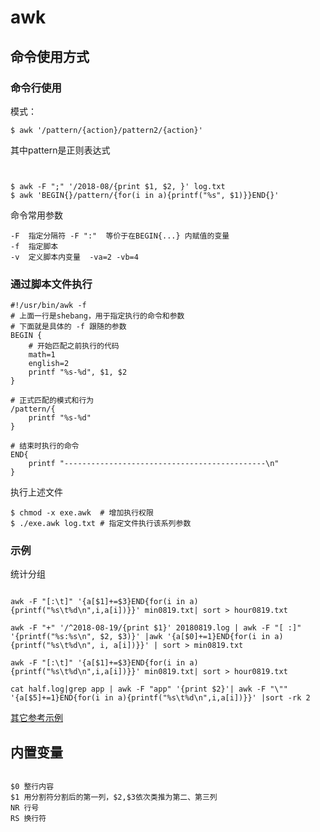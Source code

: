 # awk

## 命令使用方式

### 命令行使用
模式：
```shell
$ awk '/pattern/{action}/pattern2/{action}'
```

其中pattern是正则表达式


```shell


$ awk -F ";" '/2018-08/{print $1, $2, }' log.txt
$ awk 'BEGIN{}/pattern/{for(i in a){printf("%s", $1)}}END{}'

```

命令常用参数  

    -F  指定分隔符 -F ":"  等价于在BEGIN{...} 内赋值的变量
    -f  指定脚本
    -v  定义脚本内变量  -va=2 -vb=4

### 通过脚本文件执行

```shell
#!/usr/bin/awk -f 
# 上面一行是shebang，用于指定执行的命令和参数
# 下面就是具体的 -f 跟随的参数
BEGIN {
    # 开始匹配之前执行的代码
    math=1
    english=2
    printf "%s-%d", $1, $2
}

# 正式匹配的模式和行为
/pattern/{
    printf "%s-%d"
}

# 结束时执行的命令
END{
    printf "---------------------------------------------\n"
}

```

执行上述文件  

```shell
$ chmod -x exe.awk  # 增加执行权限
$ ./exe.awk log.txt # 指定文件执行该系列参数

```

### 示例

统计分组

```shell

awk -F "[:\t]" '{a[$1]+=$3}END{for(i in a){printf("%s\t%d\n",i,a[i])}}' min0819.txt| sort > hour0819.txt

awk -F "+" '/^2018-08-19/{print $1}' 20180819.log | awk -F "[ :]" '{printf("%s:%s\n", $2, $3)}' |awk '{a[$0]+=1}END{for(i in a){printf("%s\t%d\n", i, a[i])}}' | sort > min0819.txt

awk -F "[:\t]" '{a[$1]+=$3}END{for(i in a){printf("%s\t%d\n",i,a[i])}}' min0819.txt| sort > hour0819.txt

cat half.log|grep app | awk -F "app" '{print $2}'| awk -F "\"" '{a[$5]+=1}END{for(i in a){printf("%s\t%d\n",i,a[i])}}' |sort -rk 2

```

[其它参考示例](3)

## 内置变量

```text

$0 整行内容
$1 用分割符分割后的第一列，$2,$3依次类推为第二、第三列
NR 行号
RS 换行符

```


[1]: http://www.runoob.com/linux/linux-comm-awk.html "快速入门"
[2]: http://www.gnu.org/software/gawk/manual/gawk.html "详细的官方文档"
[3]: https://coolshell.cn/articles/9070.html  "示例"